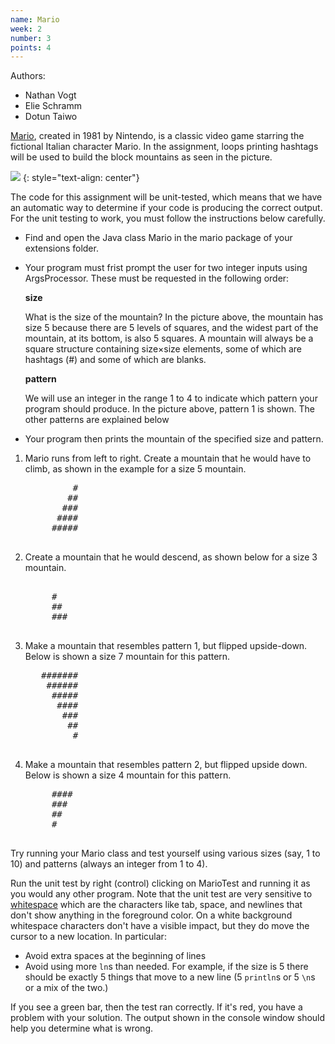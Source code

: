 ```yaml
---
name: Mario
week: 2
number: 3
points: 4
---
```


Authors:

* Nathan Vogt
* Elie Schramm
* Dotun Taiwo

[Mario](https://en.wikipedia.org/wiki/Mario_(franchise)), created in 1981 by Nintendo, is a classic video game 
starring the fictional Italian character Mario. In the assignment, 
loops printing hashtags will be used to build the block mountains as seen in the picture. 

![](../../../extensions/Super-Mario-Bros.-3.jpg)
{: style="text-align: center"}

The code for this assignment will be unit-tested, which means that we have an automatic way to determine if your code is producing the correct output. For the unit testing to work, you must follow the instructions below carefully.

* Find and open the Java class Mario in the mario package of your extensions folder.
* Your program must frist prompt the user for two integer inputs using ArgsProcessor. These must be requested in the following order:

	<b>size</b>
	
	What is the size of the mountain? In the picture above, the mountain has size 5 because there are 5 levels of squares, and the widest part of the mountain, at its bottom, is also 5 squares. A mountain will always be a square structure containing size×size elements, some of which are hashtags (#) and some of which are blanks.
	
	<b>pattern</b>
	
	We will use an integer in the range 1 to 4 to indicate which pattern your program should produce. In the picture above, pattern 1 is shown. The other patterns are explained below

* Your program then prints the mountain of the specified size and pattern.

1. Mario runs from left to right. Create a mountain that he would have to climb, as shown in the example for a size 5 mountain.

	<pre>
			#
		   ##
		  ###
		 ####
		#####
	</pre>

2. Create a mountain that he would descend, as shown below for a size 3 mountain.

	<pre>     
		#  
		## 
		###
	</pre>

3. Make a mountain that resembles pattern 1, but flipped upside-down. Below is shown a size 7 mountain for this pattern.


	<pre>
	  #######
	   ######
		#####
		 ####
		  ###
		   ##
			#
	</pre>		

4. Make a mountain that resembles pattern 2, but flipped upside down. Below is shown a size 4 mountain for this pattern.
	
	<pre>
		#### 
		###  
		##   
		#  
	</pre>

Try running your Mario class and test yourself using various sizes (say, 1 to 10) and patterns (always an integer from 1 to 4).

Run the unit test by right (control) clicking on MarioTest and running it as you would any other program.  Note that the unit test are very sensitive to [whitespace](https://en.wikipedia.org/wiki/Whitespace_character) which are the characters like tab, space, and newlines that don't show anything in the foreground color.  On a white background whitespace characters don't have a visible impact, but they do move the cursor to a new location. In particular:
* Avoid extra spaces at the beginning of lines
* Avoid using more `ln`s than needed.  For example, if the size is 5 there should be exactly 5 things that move to a new line (5 `println`s or 5 `\n`s or a mix of the two.)

If you see a green bar, then the test ran correctly. If it's red, you have a problem with your solution. The output shown in the console window should help you determine what is wrong.

